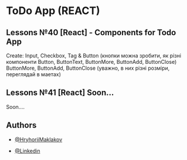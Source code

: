 # ToDo App (REACT)

## Lessons №40 [React] - Components for Todo App

Create: Input, Checkbox, Tag & Button (кнопки можна зробити, як різні компоненти Button, ButtonText, ButtonMore, ButtonAdd, ButtonClose)
ButtonMore, ButtonAdd, ButtonClose (уважно, в них різні розміри, переглядай в маетах)

## Lessons №41 [React] Soon...

Soon....

## Authors

- [@HryhoriiMaklakov](https://github.com/GregoryMaklakov)

- [@Linkedin](https://www.linkedin.com/in/grigory-maklakov-331a641ba/)
